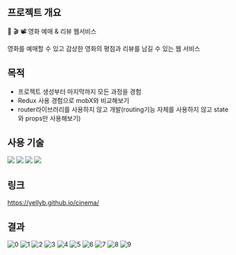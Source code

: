 ## 프로젝트 개요
:popcorn:
🎬
:film_projector:
영화 예매 & 리뷰 웹서비스<br/>

영화를 예매할 수 있고 감상한 영화의 평점과 리뷰를 남길 수 있는 웹 서비스


## 목적
- 프로젝트 생성부터 마지막까지 모든 과정을 경험
- Redux 사용 경험으로 mobX와 비교해보기
- router라이브러리를 사용하지 않고 개발(routing기능 자체를 사용하지 않고 state와 props만 사용해보기)

## 사용 기술

<div>
  <img src="https://img.shields.io/badge/TypeScript-3178C6?style=for-the-badge&logo-appveyor&logo=TypeScript&logoColor=white"/>
  <img src="https://img.shields.io/badge/React-61DAFB?style=for-the-badge&logo-appveyor&logo=React&logoColor=white"/>
  <img src="https://img.shields.io/badge/CSS3-1572B6?style=for-the-badge&logo-appveyor&logo=CSS3&logoColor=white"/>
  <img src="https://img.shields.io/badge/Redux-764ABC?style=for-the-badge&logo-appveyor&logo=Redux&logoColor=white"/>
</div>


## 링크
https://yellyb.github.io/cinema/

## 결과
![0](https://user-images.githubusercontent.com/50893303/149288762-079172e0-f059-41cc-a41c-a500ec8e32a5.png)
![1](https://user-images.githubusercontent.com/50893303/149288771-a0a00a08-7ae3-49cc-b810-e5b591e46dee.png)
![2](https://user-images.githubusercontent.com/50893303/149288772-d74ff2fa-23af-4da8-b542-7c311403e290.png)
![3](https://user-images.githubusercontent.com/50893303/149288775-c3f3aa2b-fb88-41e9-834b-a7e2a085d310.png)
![4](https://user-images.githubusercontent.com/50893303/149288776-e33f0494-cad8-4840-a390-70711422e8ba.png)
![5](https://user-images.githubusercontent.com/50893303/149288778-dd1d2232-2a66-43fe-8098-868bb1c1cb73.png)
![6](https://user-images.githubusercontent.com/50893303/149288781-78cbdc8f-d3e3-4c4c-b5e2-52677df7913b.png)
![7](https://user-images.githubusercontent.com/50893303/149288783-b0eb9d22-a085-42d9-843b-6164ce524f04.png)
![8](https://user-images.githubusercontent.com/50893303/149288785-771aeeb5-071e-459e-923f-b99a9c82b453.png)
![9](https://user-images.githubusercontent.com/50893303/149288769-b171034e-3a5b-4a87-82b5-28392adcd9ef.png)

